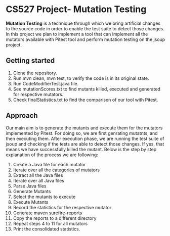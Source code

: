 # CS527 Project- Mutation Testing

**Mutation Testing** is a technique through which we bring artificial changes to the source code in order to enable the test suite to detect those changes. In this project we plan to implement a tool that can implement all the mutators available with Pitest tool and perform mutation testing on the jsoup project.



## Getting started
1. Clone the repository.
2. Run mvn clean, mvn test, to verify the code is in its original state.
3. Run CodeModifierTest.java file.
4. See mutationScores.txt to find mutants killed, executed and generated for respective mutators.
5. Check finalStatistics.txt to find the comparison of our tool with Pitest.

## Approach
Our main aim is to generate the mutants and execute them for the mutators implemented by Pitest. For doing so, we are first genrating mutatnts, and then executing them. After execution phase, we are running the test suite of jsoup and checking if the tests are able to detect those changes. If yes, that means we have successfully killed the mutant. Below is the step by step explanation of the process we are following:
1. Create a Java file for each mutator 
2. Iterate over all the categories of mutators
3. Extract all the Java files 
4. Iterate over all Java files
5. Parse Java files
6. Generate Mutants
7. Select the mutants to execute
8. Execute Mutants
9. Record the statistics for the respective mutator
10. Generate maven surefire-reports
11. Copy the reports to a different directory
12. Repeat steps 4 to 11 for all mutators
13. Print the consolidated statistics.


